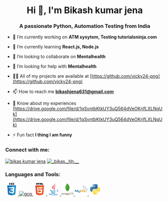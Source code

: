 <h1 align="center">Hi 👋, I'm Bikash kumar jena</h1>
<h3 align="center">A passionate Python, Automation Testing from India</h3>

- 🔭 I’m currently working on **ATM sysytem, Testing tutorialsninja.com**

- 🌱 I’m currently learning **React.js, Node.js**

- 👯 I’m looking to collaborate on **Mentalhealth**

- 🤝 I’m looking for help with **Mentalhealth**

- 👨‍💻 All of my projects are available at [https://github.com/vicky24-png](https://github.com/vicky24-png)

- 📫 How to reach me **bikashjena631@gmail.com**

- 📄 Know about my experiences [https://drive.google.com/file/d/1qSvntbKtkUY3uQ564dVeOKrjfLXLNqUk](https://drive.google.com/file/d/1qSvntbKtkUY3uQ564dVeOKrjfLXLNqUk)

- ⚡ Fun fact **I thing I am funny**

<h3 align="left">Connect with me:</h3>
<p align="left">
<a href="https://linkedin.com/in/bikas kumar jena" target="blank"><img align="center" src="https://raw.githubusercontent.com/rahuldkjain/github-profile-readme-generator/master/src/images/icons/Social/linked-in-alt.svg" alt="bikas kumar jena" height="30" width="40" /></a>
<a href="https://instagram.com/_bikas._hh.__" target="blank"><img align="center" src="https://raw.githubusercontent.com/rahuldkjain/github-profile-readme-generator/master/src/images/icons/Social/instagram.svg" alt="_bikas._hh.__" height="30" width="40" /></a>
</p>

<h3 align="left">Languages and Tools:</h3>
<p align="left"> <a href="https://www.w3schools.com/css/" target="_blank" rel="noreferrer"> <img src="https://raw.githubusercontent.com/devicons/devicon/master/icons/css3/css3-original-wordmark.svg" alt="css3" width="40" height="40"/> </a> <a href="https://cloud.google.com" target="_blank" rel="noreferrer"> <img src="https://www.vectorlogo.zone/logos/google_cloud/google_cloud-icon.svg" alt="gcp" width="40" height="40"/> </a> <a href="https://www.w3.org/html/" target="_blank" rel="noreferrer"> <img src="https://raw.githubusercontent.com/devicons/devicon/master/icons/html5/html5-original-wordmark.svg" alt="html5" width="40" height="40"/> </a> <a href="https://www.java.com" target="_blank" rel="noreferrer"> <img src="https://raw.githubusercontent.com/devicons/devicon/master/icons/java/java-original.svg" alt="java" width="40" height="40"/> </a> <a href="https://www.mongodb.com/" target="_blank" rel="noreferrer"> <img src="https://raw.githubusercontent.com/devicons/devicon/master/icons/mongodb/mongodb-original-wordmark.svg" alt="mongodb" width="40" height="40"/> </a> <a href="https://www.mysql.com/" target="_blank" rel="noreferrer"> <img src="https://raw.githubusercontent.com/devicons/devicon/master/icons/mysql/mysql-original-wordmark.svg" alt="mysql" width="40" height="40"/> </a> <a href="https://www.python.org" target="_blank" rel="noreferrer"> <img src="https://raw.githubusercontent.com/devicons/devicon/master/icons/python/python-original.svg" alt="python" width="40" height="40"/> </a> </p>
